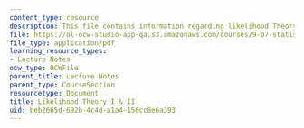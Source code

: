 ```yaml
---
content_type: resource
description: This file contains information regarding likelihood Theory I & II.
file: https://ol-ocw-studio-app-qa.s3.amazonaws.com/courses/9-07-statistics-for-brain-and-cognitive-science-fall-2016/beb2665d692b4c4da1a4156cc8e6a393_MIT9_07F16_lec9.pdf
file_type: application/pdf
learning_resource_types:
- Lecture Notes
ocw_type: OCWFile
parent_title: Lecture Notes
parent_type: CourseSection
resourcetype: Document
title: Likelihood Theory I & II
uid: beb2665d-692b-4c4d-a1a4-156cc8e6a393
---
```

